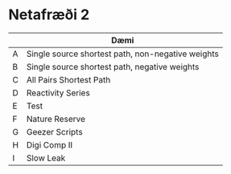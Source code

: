 # Netafræði 2

|  | Dæmi |
| ----------- | ----------- |
| A | Single source shortest path, non-negative weights |
| B | Single source shortest path, negative weights |
| C | All Pairs Shortest Path |
| D | Reactivity Series |
| E | Test |
| F | Nature Reserve |
| G | Geezer Scripts |
| H | Digi Comp II |
| I | Slow Leak |